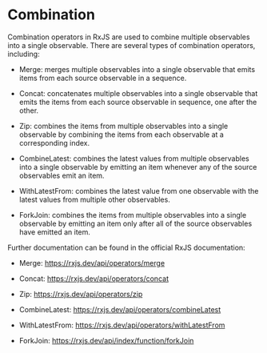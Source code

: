 # Combination

Combination operators in RxJS are used to combine multiple observables into a single observable. There are several types of combination operators, including:

- Merge: merges multiple observables into a single observable that emits items from each source observable in a sequence.

- Concat: concatenates multiple observables into a single observable that emits the items from each source observable in sequence, one after the other.

- Zip: combines the items from multiple observables into a single observable by combining the items from each observable at a corresponding index.

- CombineLatest: combines the latest values from multiple observables into a single observable by emitting an item whenever any of the source observables emit an item.

- WithLatestFrom: combines the latest value from one observable with the latest values from multiple other observables.

- ForkJoin: combines the items from multiple observables into a single observable by emitting an item only after all of the source observables have emitted an item.

Further documentation can be found in the official RxJS documentation:

- Merge: https://rxjs.dev/api/operators/merge

- Concat: https://rxjs.dev/api/operators/concat

- Zip: https://rxjs.dev/api/operators/zip

- CombineLatest: https://rxjs.dev/api/operators/combineLatest

- WithLatestFrom: https://rxjs.dev/api/operators/withLatestFrom

- ForkJoin: https://rxjs.dev/api/index/function/forkJoin
